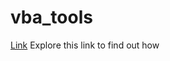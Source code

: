# vba_tools
[Link](https://codereview.stackexchange.com/questions/66706/wait-is-this-linq) Explore this link to find out how 
